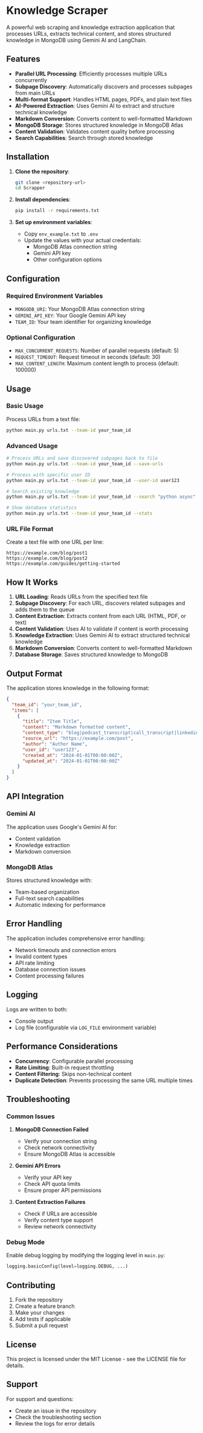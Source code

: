 # Knowledge Scraper

A powerful web scraping and knowledge extraction application that processes URLs, extracts technical content, and stores structured knowledge in MongoDB using Gemini AI and LangChain.

## Features

- **Parallel URL Processing**: Efficiently processes multiple URLs concurrently
- **Subpage Discovery**: Automatically discovers and processes subpages from main URLs
- **Multi-format Support**: Handles HTML pages, PDFs, and plain text files
- **AI-Powered Extraction**: Uses Gemini AI to extract and structure technical knowledge
- **Markdown Conversion**: Converts content to well-formatted Markdown
- **MongoDB Storage**: Stores structured knowledge in MongoDB Atlas
- **Content Validation**: Validates content quality before processing
- **Search Capabilities**: Search through stored knowledge

## Installation

1. **Clone the repository**:
   ```bash
   git clone <repository-url>
   cd Scrapper
   ```

2. **Install dependencies**:
   ```bash
   pip install -r requirements.txt
   ```

3. **Set up environment variables**:
   - Copy `env_example.txt` to `.env`
   - Update the values with your actual credentials:
     - MongoDB Atlas connection string
     - Gemini API key
     - Other configuration options

## Configuration

### Required Environment Variables

- `MONGODB_URI`: Your MongoDB Atlas connection string
- `GEMINI_API_KEY`: Your Google Gemini API key
- `TEAM_ID`: Your team identifier for organizing knowledge

### Optional Configuration

- `MAX_CONCURRENT_REQUESTS`: Number of parallel requests (default: 5)
- `REQUEST_TIMEOUT`: Request timeout in seconds (default: 30)
- `MAX_CONTENT_LENGTH`: Maximum content length to process (default: 100000)

## Usage

### Basic Usage

Process URLs from a text file:

```bash
python main.py urls.txt --team-id your_team_id
```

### Advanced Usage

```bash
# Process URLs and save discovered subpages back to file
python main.py urls.txt --team-id your_team_id --save-urls

# Process with specific user ID
python main.py urls.txt --team-id your_team_id --user-id user123

# Search existing knowledge
python main.py urls.txt --team-id your_team_id --search "python async"

# Show database statistics
python main.py urls.txt --team-id your_team_id --stats
```

### URL File Format

Create a text file with one URL per line:

```
https://example.com/blog/post1
https://example.com/blog/post2
https://example.com/guides/getting-started
```

## How It Works

1. **URL Loading**: Reads URLs from the specified text file
2. **Subpage Discovery**: For each URL, discovers related subpages and adds them to the queue
3. **Content Extraction**: Extracts content from each URL (HTML, PDF, or text)
4. **Content Validation**: Uses AI to validate if content is worth processing
5. **Knowledge Extraction**: Uses Gemini AI to extract structured technical knowledge
6. **Markdown Conversion**: Converts content to well-formatted Markdown
7. **Database Storage**: Saves structured knowledge to MongoDB

## Output Format

The application stores knowledge in the following format:

```json
{
  "team_id": "your_team_id",
  "items": [
    {
      "title": "Item Title",
      "content": "Markdown formatted content",
      "content_type": "blog|podcast_transcript|call_transcript|linkedin_post|reddit_comment|book|other",
      "source_url": "https://example.com/post",
      "author": "Author Name",
      "user_id": "user123",
      "created_at": "2024-01-01T00:00:00Z",
      "updated_at": "2024-01-01T00:00:00Z"
    }
  ]
}
```

## API Integration

### Gemini AI

The application uses Google's Gemini AI for:
- Content validation
- Knowledge extraction
- Markdown conversion

### MongoDB Atlas

Stores structured knowledge with:
- Team-based organization
- Full-text search capabilities
- Automatic indexing for performance

## Error Handling

The application includes comprehensive error handling:
- Network timeouts and connection errors
- Invalid content types
- API rate limiting
- Database connection issues
- Content processing failures

## Logging

Logs are written to both:
- Console output
- Log file (configurable via `LOG_FILE` environment variable)

## Performance Considerations

- **Concurrency**: Configurable parallel processing
- **Rate Limiting**: Built-in request throttling
- **Content Filtering**: Skips non-technical content
- **Duplicate Detection**: Prevents processing the same URL multiple times

## Troubleshooting

### Common Issues

1. **MongoDB Connection Failed**
   - Verify your connection string
   - Check network connectivity
   - Ensure MongoDB Atlas is accessible

2. **Gemini API Errors**
   - Verify your API key
   - Check API quota limits
   - Ensure proper API permissions

3. **Content Extraction Failures**
   - Check if URLs are accessible
   - Verify content type support
   - Review network connectivity

### Debug Mode

Enable debug logging by modifying the logging level in `main.py`:

```python
logging.basicConfig(level=logging.DEBUG, ...)
```

## Contributing

1. Fork the repository
2. Create a feature branch
3. Make your changes
4. Add tests if applicable
5. Submit a pull request

## License

This project is licensed under the MIT License - see the LICENSE file for details.

## Support

For support and questions:
- Create an issue in the repository
- Check the troubleshooting section
- Review the logs for error details 